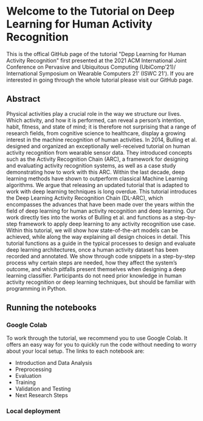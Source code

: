 # Welcome to the Tutorial on Deep Learning for Human Activity Recognition

This is the offical GitHub page of the tutorial "Depp Learning for Human Activity Recognition" first presented at the 2021 ACM International Joint Conference on Pervasive and Ubiquitous Computing (UbiComp’21)/ International Symposium on Wearable Computers 21' (ISWC 21'). If you are interested in going through the whole tutorial please visit our GitHub page.

## Abstract
Physical activities play a crucial role in the way we structure our lives. Which activity, and how it is performed, can reveal a person’s intention, habit, fitness, and state of mind; it is therefore not surprising that a range of research fields, from cognitive science to healthcare, display a growing interest in the machine recognition of human activities. In 2014, Bulling et al. designed and organized an exceptionally well-received tutorial on human activity recognition from wearable sensor data. They introduced concepts such as the Activity Recognition Chain (ARC), a framework for designing and evaluating activity recognition systems, as well as a case study demonstrating how to work with this ARC. Within the last decade, deep learning methods have shown to outperform classical Machine Learning algorithms. We argue that releasing an updated tutorial that is adapted to work with deep learning techniques is long overdue. This tutorial introduces the Deep Learning Activity Recognition Chain (DL-ARC), which encompasses the advances that have been made over the years within the field of deep learning for human activity recognition and deep learning. Our work directly ties into the works of Bulling et al. and functions as a step-by-step framework to apply deep learning to any activity recognition use case. Within this tutorial, we will show how state-of-the-art models can be achieved, while along the way explaining all design choices in detail. This tutorial functions as a guide in the typical processes to design and evaluate deep learning architectures, once a human activity dataset has been recorded and annotated. We show through code snippets in a step-by-step process why certain steps are needed, how they affect the system’s outcome, and which pitfalls present themselves when designing a deep learning classifier. Participants do not need prior knowledge in human activity recognition or deep learning techniques, but should be familiar with programming in Python.

## Running the notebooks

### Google Colab
To work through the tutorial, we recommend you to use Google Colab. It offers an easy way for you to quickly run the code without needing to worry about your local setup. The links to each notebook are:

- Introduction and Data Analysis
- Preprocessing
- Evaluation
- Training 
- Validation and Testing
- Next Research Steps

### Local deployment
